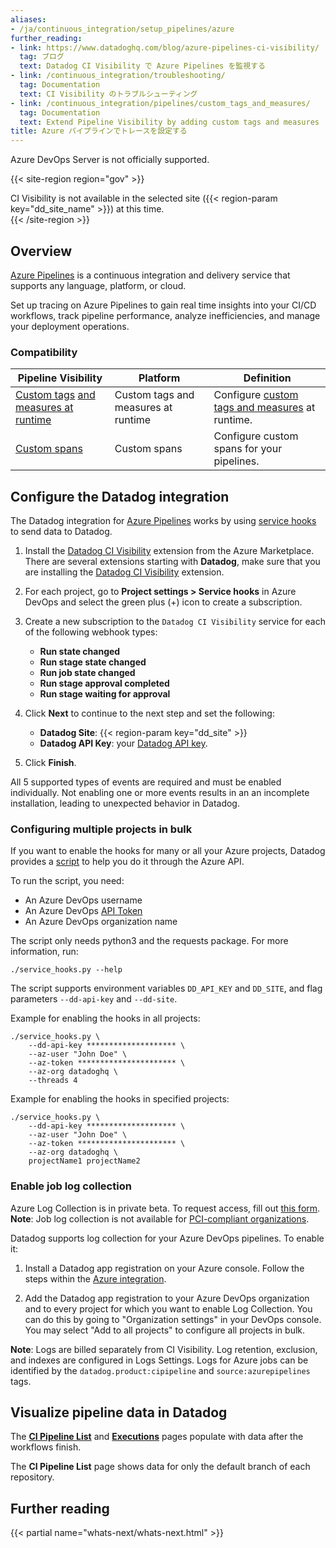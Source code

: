 ```yaml
---
aliases:
- /ja/continuous_integration/setup_pipelines/azure
further_reading:
- link: https://www.datadoghq.com/blog/azure-pipelines-ci-visibility/
  tag: ブログ
  text: Datadog CI Visibility で Azure Pipelines を監視する
- link: /continuous_integration/troubleshooting/
  tag: Documentation
  text: CI Visibility のトラブルシューティング
- link: /continuous_integration/pipelines/custom_tags_and_measures/
  tag: Documentation
  text: Extend Pipeline Visibility by adding custom tags and measures
title: Azure パイプラインでトレースを設定する
---
```


<div class="alert alert-warning">
Azure DevOps Server is not officially supported.
</div>

{{< site-region region="gov" >}}
<div class="alert alert-warning">CI Visibility is not available in the selected site ({{< region-param key="dd_site_name" >}}) at this time.</div>
{{< /site-region >}}

## Overview

[Azure Pipelines][1] is a continuous integration and delivery service that supports any language, platform, or cloud.

Set up tracing on Azure Pipelines to gain real time insights into your CI/CD workflows, track pipeline performance, analyze inefficiencies, and manage your deployment operations.

### Compatibility

| Pipeline Visibility | Platform | Definition |
|---|---|---|
| [Custom tags][10] [and measures at runtime][11] | Custom tags and measures at runtime | Configure [custom tags and measures][6] at runtime. |
| [Custom spans][15] | Custom spans | Configure custom spans for your pipelines. |

## Configure the Datadog integration

The Datadog integration for [Azure Pipelines][1] works by using [service hooks][2] to send data to Datadog.

1. Install the [Datadog CI Visibility][8] extension from the Azure Marketplace. There are several extensions starting with **Datadog**, make sure that you are installing the [Datadog CI Visibility][8] extension.

2. For each project, go to **Project settings > Service hooks** in Azure DevOps and select the green plus (+) icon to create a subscription.

3. Create a new subscription to the `Datadog CI Visibility` service for each of the following webhook types:
    - **Run state changed**
    - **Run stage state changed**
    - **Run job state changed**
    - **Run stage approval completed**
    - **Run stage waiting for approval**

4. Click **Next** to continue to the next step and set the following:
    - **Datadog Site**: {{< region-param key="dd_site" >}}
    - **Datadog API Key**: your [Datadog API key][3].

5. Click **Finish**.

<div class="alert alert-info">
All 5 supported types of events are required and must be enabled individually.
Not enabling one or more events results in an an incomplete installation, leading to unexpected behavior in Datadog.
</div>

### Configuring multiple projects in bulk


If you want to enable the hooks for many or all your Azure projects, Datadog provides a [script][12] to help you do it through the Azure API.

To run the script, you need:

- An Azure DevOps username
- An Azure DevOps [API Token][13]
- An Azure DevOps organization name

The script only needs python3 and the requests package. For more information, run:
```shell
./service_hooks.py --help
```

The script supports environment variables `DD_API_KEY` and `DD_SITE`, and flag parameters `--dd-api-key` and `--dd-site`.

Example for enabling the hooks in all projects:
```
./service_hooks.py \
    --dd-api-key ******************** \
    --az-user "John Doe" \
    --az-token ********************** \
    --az-org datadoghq \
    --threads 4
```

Example for enabling the hooks in specified projects:
```
./service_hooks.py \
    --dd-api-key ******************** \
    --az-user "John Doe" \
    --az-token ********************** \
    --az-org datadoghq \
    projectName1 projectName2
```

### Enable job log collection

<div class="alert alert-info">Azure Log Collection is in private beta. To request access, fill out <a href="https://forms.gle/vXEQQcPLARdSDLd27">this form</a>.</div>

<div class="alert alert-info"><strong>Note</strong>: Job log collection is not available for <a href="https://docs.datadoghq.com/data_security/pci_compliance/?tab=logmanagement">PCI-compliant organizations</a>.</div>

Datadog supports log collection for your Azure DevOps pipelines. To enable it:

1. Install a Datadog app registration on your Azure console. Follow the steps within the [Azure integration][14].

2. Add the Datadog app registration to your Azure DevOps organization and to every project for which you want to enable Log Collection. You can do this by going to "Organization settings" in your DevOps console. You may select "Add to all projects" to configure all projects in bulk.

<div class="alert alert-info"><strong>Note</strong>: Logs are billed separately from CI Visibility. Log retention, exclusion, and indexes are configured in Logs Settings. Logs for Azure jobs can be identified by the <code>datadog.product:cipipeline</code> and <code>source:azurepipelines</code> tags.</div>

## Visualize pipeline data in Datadog

The [**CI Pipeline List**][4] and [**Executions**][5] pages populate with data after the workflows finish.

The **CI Pipeline List** page shows data for only the default branch of each repository.

## Further reading

{{< partial name="whats-next/whats-next.html" >}}

[1]: https://azure.microsoft.com/en-us/products/devops/pipelines
[2]: https://learn.microsoft.com/en-us/azure/devops/service-hooks/services/webhooks?view=azure-devops
[3]: https://app.datadoghq.com/organization-settings/api-keys
[4]: https://app.datadoghq.com/ci/pipelines
[5]: https://app.datadoghq.com/ci/pipeline-executions
[6]: /ja/continuous_integration/pipelines/custom_tags_and_measures/?tab=linux
[8]: https://marketplace.visualstudio.com/items?itemName=Datadog.ci-visibility
[9]: https://learn.microsoft.com/en-us/azure/devops/pipelines/process/approvals?view=azure-devops&tabs=check-pass#approvals
[10]: /ja/glossary/#custom-tag
[11]: /ja/glossary/#custom-measure
[12]: https://raw.githubusercontent.com/DataDog/ci-visibility-azure-pipelines/main/service_hooks.py
[13]: https://learn.microsoft.com/en-us/azure/devops/organizations/accounts/use-personal-access-tokens-to-authenticate?view=azure-devops&tabs=Windows#create-a-pat
[14]: https://app.datadoghq.com/integrations/azure
[15]: /ja/glossary/#custom-span